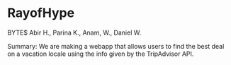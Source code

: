 # RayofHype

BYTE$
Abir H., Parina K., Anam, W., Daniel W.

Summary:
We are making a webapp that allows users to find the best deal on a vacation locale using the info given by the TripAdvisor API.
